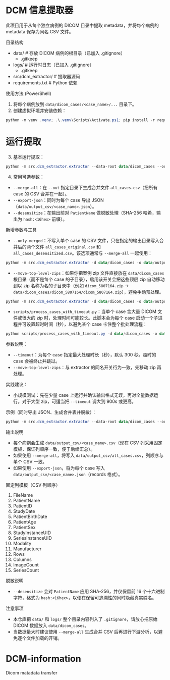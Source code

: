 # DCM 信息提取器

此项目用于从每个独立病例的 DICOM 目录中提取 metadata，并将每个病例的 metadata 保存为同名 CSV 文件。

目录结构

- data/                # 存放 DICOM 病例的根目录（已加入 .gitignore）
  - .gitkeep
- logs/                # 运行时日志（已加入 .gitignore）
  - .gitkeep
- src/dcm_extractor/   # 提取器源码
- requirements.txt     # Python 依赖

使用方法 (PowerShell)

1. 将每个病例放到 `data/dicom_cases/<case_name>/...` 目录下。
2. 创建虚拟环境并安装依赖：

```powershell
python -m venv .venv; .\.venv\Scripts\Activate.ps1; pip install -r requirements.txt
```

# 运行提取

3. 基本运行提取：

```powershell
python -m src.dcm_extractor.extractor --data-root data/dicom_cases --out data/output_csv
```

4. 常用可选参数：

- `--merge-all`：在 `--out` 指定目录下生成合并文件 `all_cases.csv`（把所有 case 的 CSV 合并在一起）。
- `--export-json`：同时为每个 case 导出 JSON（`data/output_csv/<case_name>.json`）。
- `--desensitize`：在输出前对 `PatientName` 做脱敏处理（SHA-256 哈希，输出为 `hash:<16hex>` 前缀）。

新增参数与工具

- `--only-merged`：不写入单个 case 的 CSV 文件，只在指定的输出目录写入合并后的两个文件 `all_cases_original.csv` 和 `all_cases_desensitized.csv`。该选项通常与 `--merge-all` 一起使用：

```powershell
python -m src.dcm_extractor.extractor -d data/dicom_cases -o data/output_csv --merge-all --only-merged
```

- `--move-top-level-zips`：如果你把案例 zip 文件直接放在 `data/dicom_cases` 根目录（而不是每个 case 的子目录），启用该开关会把这些顶层 zip 自动移动到以 zip 名称为名的子目录中（例如 `dicom_5807164.zip` -> `data/dicom_cases/dicom_5807164/dicom_5807164.zip`），避免手动预处理。

```powershell
python -m src.dcm_extractor.extractor -d data/dicom_cases -o data/output_csv --move-top-level-zips --merge-all --only-merged
```

- `scripts/process_cases_with_timeout.py`：当单个 case 含大量 DICOM 文件或很大的 zip 时，处理时间可能较长。此脚本会为每个 case 启动一个子进程并可设置超时时间（秒），以避免某个 case 卡住整个批处理流程：

```powershell
python scripts/process_cases_with_timeout.py -d data/dicom_cases -o data/output_csv --timeout 900 --move-top-level-zips
```

参数说明：
- `--timeout`：为每个 case 指定最大处理时长（秒），默认 300 秒。超时的 case 会被终止并跳过。
- `--move-top-level-zips`：与 extractor 的同名开关行为一致，先移动 zip 再处理。

实践建议：
- 小规模测试：先在少量 case 上运行并确认输出格式无误，再对全量数据运行。对于大型 zip，可适当把 `--timeout` 调大到 900s 或更高。


示例（同时导出 JSON、生成合并表并脱敏）：

```powershell
python -m src.dcm_extractor.extractor --data-root data/dicom_cases --out data/output_csv --merge-all --export-json --desensitize
```

输出说明

- 每个病例会生成 `data/output_csv/<case_name>.csv`（现在 CSV 列采用固定模板，保证列顺序一致，便于后续汇总）。
- 如果使用 `--merge-all`，将写入 `data/output_csv/all_cases.csv`，列顺序与单个 CSV 一致。
- 如果使用 `--export-json`，将为每个 case 写入 `data/output_csv/<case_name>.json`（records 格式）。

固定列模板（CSV 列顺序）

1. FileName
2. PatientName
3. PatientID
4. StudyDate
5. PatientBirthDate
6. PatientAge
7. PatientSex
8. StudyInstanceUID
9. SeriesInstanceUID
10. Modality
11. Manufacturer
12. Rows
13. Columns
14. ImageCount
15. SeriesCount

脱敏说明

- `--desensitize` 会对 `PatientName` 应用 SHA-256，并仅保留前 16 个十六进制字符，格式为 `hash:<16hex>`，以便在保留可追溯性的同时隐藏真实姓名。

注意事项

- 本仓库把 `data/` 和 `logs/` 整个目录内容列入了 `.gitignore`，请放心把原始 DICOM 数据放入 `data/dicom_cases`。
- 当数据量大时建议使用 `--merge-all` 生成合并 CSV 后再进行下游分析，以避免逐个文件加载的开销。
# DCM-information
Dicom matadata transfer
